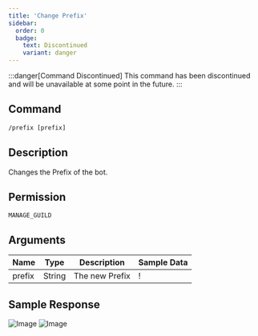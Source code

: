 ```yaml
---
title: 'Change Prefix'
sidebar:
  order: 0
  badge:
    text: Discontinued
    variant: danger
---
```


:::danger[Command Discontinued]
This command has been discontinued and will be unavailable at some point in the future.
:::

## Command

```txt
/prefix [prefix]
```

## Description

Changes the Prefix of the bot.

## Permission

`MANAGE_GUILD`

## Arguments

| Name | Type | Description | Sample Data |
| ---- | ---- | ----------- | ----------- |
| prefix | String | The new Prefix | ! |

## Sample Response

![Image](https://cdn.utilbot.co/2021-07-02_23-32-04_acba6aca-21de-4b26-bcff-12a7d6d70bd5.png)
![Image](https://cdn.utilbot.co/2021-07-02_23-32-21_2c297fc7-ee32-4552-b7da-a4cd81614bd6.png)
